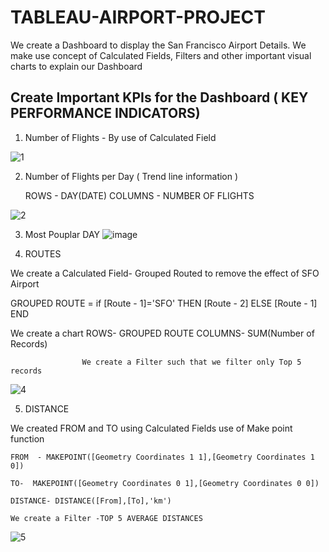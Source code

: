 # TABLEAU-AIRPORT-PROJECT
We create a Dashboard to display the San Francisco Airport Details. We make use  concept of Calculated Fields, Filters  and other important visual charts to explain our Dashboard


## Create Important KPIs for the Dashboard  ( KEY PERFORMANCE INDICATORS)

1)  Number of Flights -  By use of Calculated Field

![1](https://user-images.githubusercontent.com/34785563/142210736-a8291d90-64f9-4552-8c3a-487c40927e4a.png)

      
2) Number of Flights per Day ( Trend line information )
    
    
    ROWS -  DAY(DATE)
    COLUMNS - NUMBER OF FLIGHTS
    
![2](https://user-images.githubusercontent.com/34785563/142211130-27ee494b-59eb-4ac4-be1a-045068ac10c0.png)
 
 
3) Most Pouplar DAY
![image](https://user-images.githubusercontent.com/34785563/142211426-e604cf2b-ab77-4bad-a61e-6c2eab6db283.png)

4) ROUTES

  We create  a Calculated Field- Grouped Routed to remove the effect of SFO Airport
  
  GROUPED ROUTE = if [Route -  1]='SFO' THEN [Route -  2] ELSE [Route -  1] END
  
  We create a chart ROWS- GROUPED ROUTE 
                    COLUMNS- SUM(Number of Records)
                    
                    We create a Filter such that we filter only Top 5 records
  
  ![4](https://user-images.githubusercontent.com/34785563/142212189-d05653ca-a403-4ecb-85cd-6360066b7a2b.png)


5) DISTANCE

  We created FROM  and TO  using Calculated Fields  use of Make point function 
  
    FROM  - MAKEPOINT([Geometry Coordinates 1 1],[Geometry Coordinates 1 0])
    
    TO-  MAKEPOINT([Geometry Coordinates 0 1],[Geometry Coordinates 0 0])
    
    DISTANCE- DISTANCE([From],[To],'km')
    
    We create a Filter -TOP 5 AVERAGE DISTANCES
    
    
![5](https://user-images.githubusercontent.com/34785563/142212734-94908fbb-eb49-4091-9c1c-0d34e4681cec.png)
